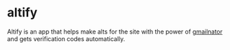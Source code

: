 # altify
Altify is an app that helps make alts for the site with the power of [gmailnator](https://gmailnator.com) and
gets verification codes automatically.